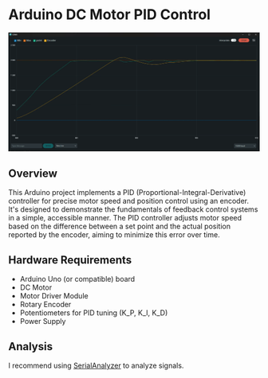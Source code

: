 # Arduino DC Motor PID Control

![plotter_example_01](images/plotter_example_01.png)

## Overview
This Arduino project implements a PID (Proportional-Integral-Derivative) controller for precise motor speed and position control using an encoder. It's designed to demonstrate the fundamentals of feedback control systems in a simple, accessible manner. The PID controller adjusts motor speed based on the difference between a set point and the actual position reported by the encoder, aiming to minimize this error over time.

## Hardware Requirements
- Arduino Uno (or compatible) board
- DC Motor
- Motor Driver Module
- Rotary Encoder
- Potentiometers for PID tuning (K_P, K_I, K_D)
- Power Supply

## Analysis
I recommend using [SerialAnalyzer](https://github.com/curiores/SerialAnalyzer/tree/main) to analyze signals.